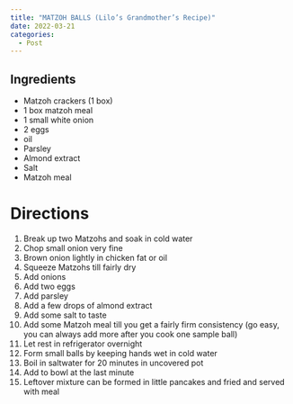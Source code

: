 ```yaml
---
title: "MATZOH BALLS (Lilo’s Grandmother’s Recipe)"
date: 2022-03-21
categories:
  - Post
---
```


## Ingredients
- Matzoh crackers (1 box)
- 1 box matzoh meal
- 1 small white onion
- 2 eggs
- oil
- Parsley
- Almond extract
- Salt
- Matzoh meal

# Directions
1. Break up two Matzohs and soak in cold water
2. Chop small onion very fine
3. Brown onion lightly in chicken fat or oil
4. Squeeze Matzohs till fairly dry
5. Add onions
6. Add two eggs
6. Add parsley
7. Add a few drops of almond extract
8. Add some salt to taste
9. Add some Matzoh meal till you get a fairly firm consistency (go easy, you can always add more after you cook one sample ball)
10. Let rest in refrigerator overnight
11. Form small balls by keeping hands wet in cold water
12. Boil in saltwater for 20 minutes in uncovered pot
13. Add to bowl at the last minute
14. Leftover mixture can be formed in little pancakes and fried and served with meal

